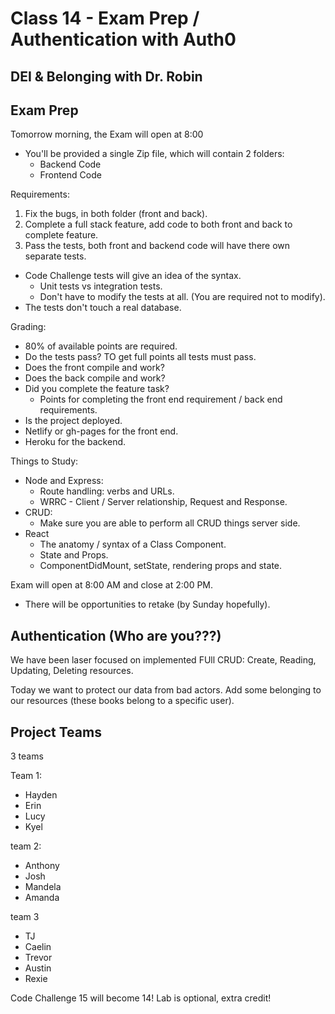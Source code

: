 # Class 14 - Exam Prep / Authentication with Auth0

## DEI & Belonging with Dr. Robin

## Exam Prep

Tomorrow morning, the Exam will open at 8:00

- You'll be provided a single Zip file, which will contain 2 folders:
  - Backend Code
  - Frontend Code

Requirements:

1. Fix the bugs, in both folder (front and back).
2. Complete a full stack feature, add code to both front and back to complete feature.
3. Pass the tests, both front and backend code will have there own separate tests.

- Code Challenge tests will give an idea of the syntax.
  - Unit tests vs integration tests.
  - Don't have to modify the tests at all. (You are required not to modify).
- The tests don't touch a real database.

Grading:

- 80% of available points are required.
- Do the tests pass? TO get full points all tests must pass.
- Does the front compile and work?
- Does the back compile and work?
- Did you complete the feature task?
  - Points for completing the front end requirement / back end requirements.
- Is the project deployed.
- Netlify or gh-pages for the front end.
- Heroku for the backend.

Things to Study:

- Node and Express:
  - Route handling: verbs and URLs.
  - WRRC - Client / Server relationship, Request and Response.
- CRUD:
  - Make sure you are able to perform all CRUD things server side.
- React
  - The anatomy / syntax of a Class Component.
  - State and Props.
  - ComponentDidMount, setState, rendering props and state.

Exam will open at 8:00 AM and close at 2:00 PM.

- There will be opportunities to retake (by Sunday hopefully).

## Authentication (Who are you???)

We have been laser focused on implemented FUll CRUD: Create, Reading, Updating, Deleting resources.

Today we want to protect our data from bad actors.  Add some belonging to our resources (these books belong to a specific user).

## Project Teams

3 teams

Team 1:
- Hayden
- Erin
- Lucy
- Kyel

team 2:
- Anthony
- Josh
- Mandela
- Amanda

team 3
- TJ
- Caelin
- Trevor
- Austin
- Rexie

Code Challenge 15 will become 14!
Lab is optional, extra credit!
